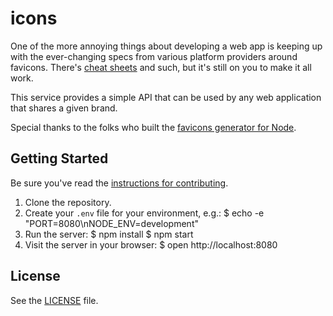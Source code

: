 # icons

One of the more annoying things about developing a web app is keeping up with the ever-changing specs from various platform providers around favicons. There's [cheat sheets][favicon-cheat-sheet] and such, but it's still on you to make it all work.

This service provides a simple API that can be used by any web application that shares a given brand.

Special thanks to the folks who built the [favicons generator for Node][node-favicons-generator].


## Getting Started

Be sure you've read the [instructions for contributing](./CONTRIBUTING.md).

1. Clone the repository.
2. Create your `.env` file for your environment, e.g.:
    $ echo -e "PORT=8080\nNODE_ENV=development"
3. Run the server:
    $ npm install
    $ npm start
4. Visit the server in your browser:
    $ open http://localhost:8080


## License

See the [LICENSE](./LICENSE) file.


<!-- references -->
[favicon-cheat-sheet]: https://github.com/audreyr/favicon-cheat-sheet
[node-favicons-generator]: https://github.com/haydenbleasel/favicons
